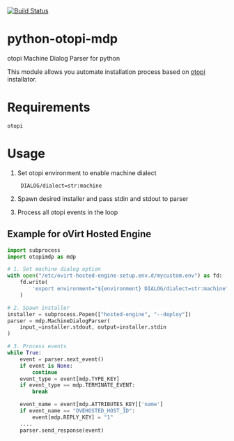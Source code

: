 [![Build Status][travisimg]][travis]

# python-otopi-mdp

otopi Machine Dialog Parser for python

This module allows you automate installation process based on
[otopi](https://github.com/oVirt/otopi) installator.

# Requirements

```
otopi
```

# Usage

1. Set otopi environment to enable machine dialect

        DIALOG/dialect=str:machine

2. Spawn desired installer and pass stdin and stdout to parser
3. Process all otopi events in the loop


## Example for oVirt Hosted Engine

```python
import subprocess
import otopimdp as mdp

# 1. Set machine dialog option
with open("/etc/ovirt-hosted-engine-setup.env.d/mycustom.env") as fd:
    fd.write(
        'export environment="${environment} DIALOG/dialect=str:machine"\n'
    )

# 2. Spawn installer
installer = subprocess.Popen(["hosted-engine", "--deploy"])
parser = mdp.MachineDialogParser(
    input_=installer.stdout, output=installer.stdin
)

# 3. Process events
while True:
    event = parser.next_event()
    if event is None:
        continue
    event_type = event[mdp.TYPE_KEY]
    if event_type == mdp.TERMINATE_EVENT:
        break

    event_name = event[mdp.ATTRIBUTES_KEY]['name']
    if event_name == "OVEHOSTED_HOST_ID":
        event[mdp.REPLY_KEY] = "1"
    ....
    parser.send_response(event)
```

[githubissues]: https://github.com/rhevm-qe-automation/python-otopi-mdp/issues
[travisimg]: https://travis-ci.org/rhevm-qe-automation/python-otopi-mdp.svg?branch=master
[travis]: https://travis-ci.org/rhevm-qe-automation/python-otopi-mdp
